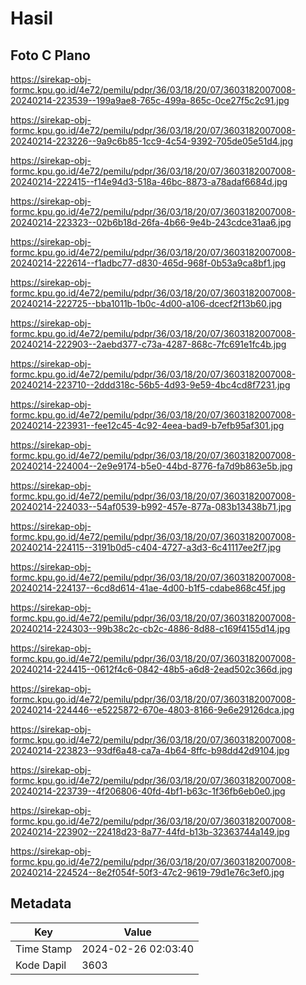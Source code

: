 # Hasil

## Foto C Plano

https://sirekap-obj-formc.kpu.go.id/4e72/pemilu/pdpr/36/03/18/20/07/3603182007008-20240214-223539--199a9ae8-765c-499a-865c-0ce27f5c2c91.jpg

https://sirekap-obj-formc.kpu.go.id/4e72/pemilu/pdpr/36/03/18/20/07/3603182007008-20240214-223226--9a9c6b85-1cc9-4c54-9392-705de05e51d4.jpg

https://sirekap-obj-formc.kpu.go.id/4e72/pemilu/pdpr/36/03/18/20/07/3603182007008-20240214-222415--f14e94d3-518a-46bc-8873-a78adaf6684d.jpg

https://sirekap-obj-formc.kpu.go.id/4e72/pemilu/pdpr/36/03/18/20/07/3603182007008-20240214-223323--02b6b18d-26fa-4b66-9e4b-243cdce31aa6.jpg

https://sirekap-obj-formc.kpu.go.id/4e72/pemilu/pdpr/36/03/18/20/07/3603182007008-20240214-222614--f1adbc77-d830-465d-968f-0b53a9ca8bf1.jpg

https://sirekap-obj-formc.kpu.go.id/4e72/pemilu/pdpr/36/03/18/20/07/3603182007008-20240214-222725--bba1011b-1b0c-4d00-a106-dcecf2f13b60.jpg

https://sirekap-obj-formc.kpu.go.id/4e72/pemilu/pdpr/36/03/18/20/07/3603182007008-20240214-222903--2aebd377-c73a-4287-868c-7fc691e1fc4b.jpg

https://sirekap-obj-formc.kpu.go.id/4e72/pemilu/pdpr/36/03/18/20/07/3603182007008-20240214-223710--2ddd318c-56b5-4d93-9e59-4bc4cd8f7231.jpg

https://sirekap-obj-formc.kpu.go.id/4e72/pemilu/pdpr/36/03/18/20/07/3603182007008-20240214-223931--fee12c45-4c92-4eea-bad9-b7efb95af301.jpg

https://sirekap-obj-formc.kpu.go.id/4e72/pemilu/pdpr/36/03/18/20/07/3603182007008-20240214-224004--2e9e9174-b5e0-44bd-8776-fa7d9b863e5b.jpg

https://sirekap-obj-formc.kpu.go.id/4e72/pemilu/pdpr/36/03/18/20/07/3603182007008-20240214-224033--54af0539-b992-457e-877a-083b13438b71.jpg

https://sirekap-obj-formc.kpu.go.id/4e72/pemilu/pdpr/36/03/18/20/07/3603182007008-20240214-224115--3191b0d5-c404-4727-a3d3-6c41117ee2f7.jpg

https://sirekap-obj-formc.kpu.go.id/4e72/pemilu/pdpr/36/03/18/20/07/3603182007008-20240214-224137--6cd8d614-41ae-4d00-b1f5-cdabe868c45f.jpg

https://sirekap-obj-formc.kpu.go.id/4e72/pemilu/pdpr/36/03/18/20/07/3603182007008-20240214-224303--99b38c2c-cb2c-4886-8d88-c169f4155d14.jpg

https://sirekap-obj-formc.kpu.go.id/4e72/pemilu/pdpr/36/03/18/20/07/3603182007008-20240214-224415--0612f4c6-0842-48b5-a6d8-2ead502c366d.jpg

https://sirekap-obj-formc.kpu.go.id/4e72/pemilu/pdpr/36/03/18/20/07/3603182007008-20240214-224446--e5225872-670e-4803-8166-9e6e29126dca.jpg

https://sirekap-obj-formc.kpu.go.id/4e72/pemilu/pdpr/36/03/18/20/07/3603182007008-20240214-223823--93df6a48-ca7a-4b64-8ffc-b98dd42d9104.jpg

https://sirekap-obj-formc.kpu.go.id/4e72/pemilu/pdpr/36/03/18/20/07/3603182007008-20240214-223739--4f206806-40fd-4bf1-b63c-1f36fb6eb0e0.jpg

https://sirekap-obj-formc.kpu.go.id/4e72/pemilu/pdpr/36/03/18/20/07/3603182007008-20240214-223902--22418d23-8a77-44fd-b13b-32363744a149.jpg

https://sirekap-obj-formc.kpu.go.id/4e72/pemilu/pdpr/36/03/18/20/07/3603182007008-20240214-224524--8e2f054f-50f3-47c2-9619-79d1e76c3ef0.jpg


## Metadata

| Key        | Value               |
| ---------- | ------------------- |
| Time Stamp | 2024-02-26 02:03:40 |
| Kode Dapil | 3603                |



